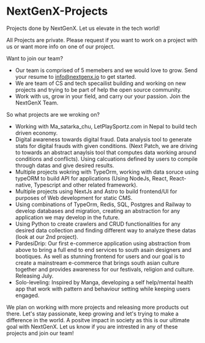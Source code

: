 # NextGenX-Projects
Projects done by NextGenX. Let us elevate in the tech world!

All Projects are private. Please request if you want to work on a project with us or want more info on one of our project. 

Want to join our team? 
  - Our team is comprised of 5 memebers and we would love to grow. Send your resume to info@nextgenx.io to get started.
  - We are team of CS and tech specailist building and working on new projects and trying to be part of help the open source community.
  - Work with us, grow in your field, and carry our your passion. Join the NextGenX Team.

So what projects are we wroking on?
 - Working with Ma_satarka_chu, LetPlaySportz.com in Nepal to build tech driven economy.
 - Digital awareness towards digital fraud. Data analysis tool to generate stats for digital frauds with given conditions. (Next Patch, we are driving to towards an abstract anaylsis tool that computes data working around conditions and conflicts). Using calcuations defined by users to compile through datas and give desired results.
 - Multiple projects wokring with TypeOrm, working with data soruce using typeORM to build API for applications (Using NodeJs, React, React-native, Typescript and other related framework).
 - Multiple projects using NextJs and Astro to build frontend/UI for purposes of Web development for static CMS.
 - Using combinations of TypeOrm, Redis, SQL, Postgres and Railway to develop databases and migration, creating an abstraction for any application we may develop in the future.
 - Using Python to create crawlers and CRUD functionalities for any desired data collection and finding different way to analyze these datas (look at our 2nd project).
 - PardesiDrip: Our first e-commerce application using abstraction from above to bring a full end to end services to south asain designers and bootiques. As well as stunning frontend for users and our goal is to create a mainstream e-commerce that brings south asian culture together and provides awareness for our festivals, religion and culture. Releasing July.
 - Solo-leveling: Inspired by Manga, developing a self help/mental health app that work with pattern and behaviour setting while keeping users engaged.

We plan on working with more projects and releasing more products out there. Let's stay passionate, keep growing and let's trying to make a difference in the world. A positve impact in society as this is our ultimate goal with NextGenX. 
Let us know if you are intrested in any of these projects and join our team!

